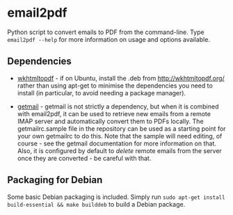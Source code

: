 # email2pdf

Python script to convert emails to PDF from the command-line. Type `email2pdf --help` for more information on usage and options available.

## Dependencies

* [wkhtmltopdf](http://wkhtmltopdf.org/) - if on Ubuntu, install the .deb from http://wkhtmltopdf.org/
  rather than using apt-get to minimise the dependencies you need to install
  (in particular, to avoid needing a package manager).

* [getmail](http://pyropus.ca/software/getmail/) - getmail is not strictly a
  dependency, but when it is combined with
  email2pdf, it can be used to retrieve new emails from a remote IMAP server
  and automatically convert them to PDFs locally. The 
  getmailrc.sample file in the repository can be used as a starting point for your own
  getmailrc to do this. Note that the sample will need editing, of course -
  see the getmail documentation for more information on that. Also, it is
  configured by default to *delete* remote emails from the server once they
  are converted - be careful with that.

## Packaging for Debian

Some basic Debian packaging is included. Simply run `sudo apt-get install
build-essential && make builddeb` to build a Debian package.
